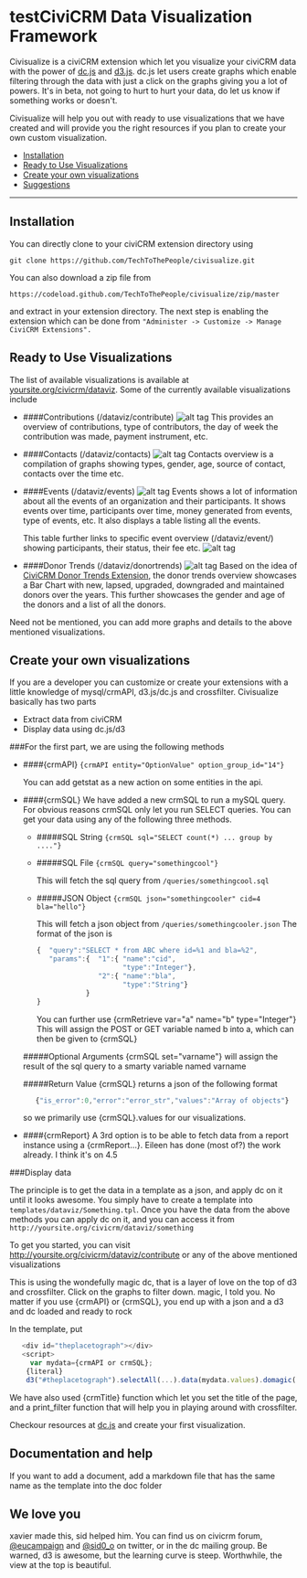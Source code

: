 testCiviCRM Data Visualization Framework
====================================

Civisualize is a civiCRM extension which let you visualize your civiCRM data with the power of [dc.js](http://dc-js.github.io/dc.js/) and [d3.js](http://d3js.org/). dc.js let users create graphs which enable filtering through the data with just a click on the graphs giving you a lot of powers. It's in beta, not going to hurt to hurt your data, do let us know if something works or doesn't.

Civisualize will help you out with ready to use visualizations that we have created and will provide you the right resources if you plan to create your own custom visualization. 

- [Installation](#installation)
- [Ready to Use Visualizations](#ready-to-use-visualizations)
- [Create your own visualizations](#create-your-own-visualizations)
- [Suggestions](#we-love-you)

***
Installation
------------
You can directly clone to your civiCRM extension directory using

`git clone https://github.com/TechToThePeople/civisualize.git`

You can also download a zip file from 

`https://codeload.github.com/TechToThePeople/civisualize/zip/master`

and extract in your extension directory. The next step is enabling the extension which can be done from `"Administer -> Customize -> Manage CiviCRM Extensions".`

Ready to Use Visualizations
---------------------------
The list of available visualizations is available at [yoursite.org/civicrm/dataviz](/civicrm/dataviz). Some of the currently available visualizations include

- ####Contributions (/dataviz/contribute)
  ![alt tag](https://raw.githubusercontent.com/TechToThePeople/civisualize/master/examples/contribution.jpg)
  This provides an overview of contributions, type of contributors, the day of week the contribution was made, payment instrument, etc.


- ####Contacts (/dataviz/contacts)
  ![alt tag](https://raw.githubusercontent.com/TechToThePeople/civisualize/master/examples/contacts.jpg)
  Contacts overview is a compilation of graphs showing types, gender, age, source of contact, contacts over the time etc. 

- ####Events (/dataviz/events)
  ![alt tag](https://raw.githubusercontent.com/TechToThePeople/civisualize/master/examples/events.jpg)
  Events shows a lot of information about all the events of an organization and their participants. It shows events over time, participants over time, money generated from events, type of events, etc. It also displays a table listing all the events.
  
  
  This table further links to specific event overview (/dataviz/event/<id>) showing participants, their status, their fee etc. 
  ![alt tag](https://raw.githubusercontent.com/TechToThePeople/civisualize/master/examples/event.jpg)


- ####Donor Trends (/dataviz/donortrends)
  ![alt tag](https://raw.githubusercontent.com/TechToThePeople/civisualize/master/examples/donortrends.jpg)
  Based on the idea of [CiviCRM Donor Trends Extension](https://github.com/leez/org.eff.donortrends/), the donor trends overview showcases a Bar Chart with new, lapsed, upgraded, downgraded and maintained donors over the years. This further showcases the gender and age of the donors and a list of all the donors.  

Need not be mentioned, you can add more graphs and details to the above mentioned visualizations. 

Create your own visualizations
------------------------------
If you are a developer you can customize or create your extensions with a little knowledge of mysql/crmAPI, d3.js/dc.js and crossfilter. Civisualize basically has two parts

- Extract data from civiCRM
- Display data using dc.js/d3

###For the first part, we are using the following methods

- ####{crmAPI}
  ``{crmAPI entity="OptionValue" option_group_id="14"}``
  
  You can add getstat as a new action on some entities in the api.

- ####{crmSQL}
  We have added a new crmSQL to run a mySQL query. For obvious reasons crmSQL only let you run SELECT queries. You can get your data using any of the following three methods.
  - #####SQL String
    ``{crmSQL sql="SELECT count(*) ... group by ...."}``
   
  - #####SQL File
    ``{crmSQL query="somethingcool"}``
 
    This will fetch the sql query from `/queries/somethingcool.sql`

  - #####JSON Object
    ``{crmSQL json="somethingcooler" cid=4 bla="hello"}``

    This will fetch a json object from `/queries/somethingcooler.json`
    The format of the json is 

    ```javascript
    {  "query":"SELECT * from ABC where id=%1 and bla=%2",
       "params":{  "1":{ "name":"cid",
                         "type":"Integer"},
                   "2":{ "name":"bla",
                         "type":"String"}
                }
    }
    ```
    You can further use {crmRetrieve var="a" name="b" type="Integer"}
    This will assign the POST or GET variable named b into a, which can then be given to {crmSQL}

  #####Optional Arguments
  {crmSQL set="varname"} will assign the result of the sql query to a smarty variable named varname

  #####Return Value
  {crmSQL} returns a json of the following format
  ```javascript
     {"is_error":0,"error":"error_str","values":"Array of objects"}
  ```
  so we primarily use {crmSQL}.values for our visualizations.

- ####{crmReport}
  A 3rd option is to be able to fetch data from a report instance using a {crmReport...}. Eileen has done (most of?) the work already. I think it's on 4.5 

###Display data

The principle is to get the data in a template as a json, and apply dc on it until it looks awesome. You simply have to create a template into `templates/dataviz/Something.tpl`. Once you have the data from the above methods you can apply dc on it, and you can access it from `http://yoursite.org/civicrm/dataviz/something`

To get you started, you can visit http://yoursite.org/civicrm/dataviz/contribute or any of the above mentioned visualizations

This is using the wondefully magic dc, that is a layer of love on the top of d3 and crossfilter. Click on the graphs to filter down. magic, I told you. No matter if you use {crmAPI} or {crmSQL}, you end up with a json and a d3 and dc loaded and ready to rock


In the template, put

```javascript
   <div id="theplacetograph"></div>
   <script>
     var mydata={crmAPI or crmSQL};
    {literal}
    d3("#theplacetograph").selectAll(...).data(mydata.values).domagic(...);
```    

We have also used {crmTitle} function which let you set the title of the page, and a print_filter function that will help you in playing around with crossfilter.

Checkour resources at [dc.js](http://dc-js.github.io/dc.js/) and create your first visualization.

## Documentation and help
If you want to add a document, add a markdown file that has the same name as the template into the doc folder

We love you
-------
xavier made this, sid helped him. You can find us on civicrm forum, [@eucampaign](http://twitter.com/eucampaign) and [@sid0_o](http://twitter.com/sid0_o) on twitter, or in the dc mailing group. Be warned, d3 is awesome, but the learning curve is steep. Worthwhile, the view at the top is beautiful.
